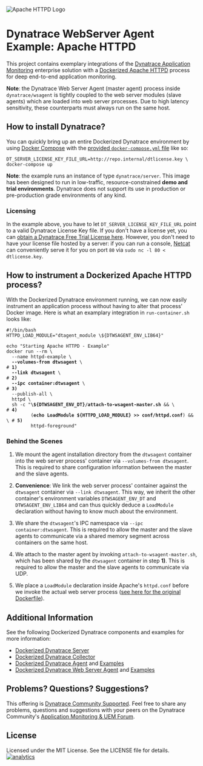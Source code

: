 ![Apache HTTPD Logo](https://github.com/dynaTrace/Dynatrace-Docker/blob/images/apache-httpd-logo.png)

# Dynatrace WebServer Agent Example: Apache HTTPD

This project contains exemplary integrations of the [Dynatrace Application Monitoring](http://www.dynatrace.com/en/products/application-monitoring.html) enterprise solution with a [Dockerized Apache HTTPD](https://hub.docker.com/_/httpd/) process for deep end-to-end application monitoring.

**Note**: the Dynatrace Web Server Agent (master agent) process inside `dynatrace/wsagent` is tightly coupled to the web server modules (slave agents) which are loaded into web server processes. Due to high latency sensitivity, these counterparts must always run on the same host.

## How to install Dynatrace?

You can quickly bring up an entire Dockerized Dynatrace environment by using [Docker Compose](https://docs.docker.com/compose/) with the [provided `docker-compose.yml` file](https://github.com/dynaTrace/Dynatrace-Docker/blob/master/docker-compose.yml) like so:

```
DT_SERVER_LICENSE_KEY_FILE_URL=http://repo.internal/dtlicense.key \
docker-compose up
```

**Note**: the example runs an instance of type `dynatrace/server`. This image has been designed to run in low-traffic, resource-constrained **demo and trial environments**. Dynatrace does not support its use in production or pre-production grade environments of any kind.

### Licensing

In the example above, you have to let `DT_SERVER_LICENSE_KEY_FILE_URL` point to a valid Dynatrace License Key file. If you don't have a license yet, you can [obtain a Dynatrace Free Trial License here](http://bit.ly/dttrial-docker-github). However, you don't need to have your license file hosted by a server: if you can run a console, [Netcat](https://en.wikipedia.org/wiki/Netcat) can conveniently serve it for you on port `80` via `sudo nc -l 80 < dtlicense.key`.

## How to instrument a Dockerized Apache HTTPD process?

With the Dockerized Dynatrace environment running, we can now easily instrument an application process without having to alter that process' Docker image. Here is what an examplary integration in `run-container.sh` looks like:

<pre><code>#!/bin/bash
HTTPD_LOAD_MODULE="dtagent_module \${DTWSAGENT_ENV_LIB64}"

echo "Starting Apache HTTPD - Example"
docker run --rm \
  --name httpd-example \
  <strong>--volumes-from dtwsagent</strong> \                                            # <strong>1)</strong>
  <strong>--link dtwsagent</strong> \                                                    # <strong>2)</strong>
  <strong>--ipc container:dtwsagent</strong> \                                           # <strong>3)</strong>
  --publish-all \
  httpd \
  sh -c "<strong>\${DTWSAGENT_ENV_DT}/attach-to-wsagent-master.sh</strong> && \          # <strong>4)</strong>
         (<strong>echo LoadModule ${HTTPD_LOAD_MODULE} >> conf/httpd.conf</strong>) && \ # <strong>5)</strong>
         httpd-foreground"
</code></pre>

### Behind the Scenes

1) We mount the agent installation directory from the `dtwsagent` container into the web server process' container via `--volumes-from dtwsagent`. This is required to share configuration information between the master and the slave agents.

2) **Convenience**: We link the web server process' container against the `dtwsagent` container via `--link dtwsagent`. This way, we inherit the other container's environment variables `DTWSAGENT_ENV_DT` and `DTWSAGENT_ENV_LIB64` and can thus quickly deduce a `LoadModule` declaration without having to know much about the environment.

3) We share the `dtwsagent`'s IPC namespace via `--ipc container:dtwsagent`. This is required to allow the master and the slave agents to communicate via a shared memory segment across containers on the same host.

4) We attach to the master agent by invoking `attach-to-wsagent-master.sh`, which has been shared by the `dtwsagent` container in step **1)**. This is required to allow the master and the slave agents to communicate via UDP.

5) We place a `LoadModule` declaration inside Apache's `httpd.conf` before we invoke the actual web server process ([see here for the original Dockerfile](https://github.com/docker-library/httpd/blob/1f1f7d39d5fe5aebeedea6872786b4e3ce0ebcc9/2.4/Dockerfile)).

## Additional Information

See the following Dockerized Dynatrace components and examples for more information:

- [Dockerized Dynatrace Server](https://github.com/dynaTrace/Dynatrace-Docker/tree/master/Dynatrace-Server)
- [Dockerized Dynatrace Collector](https://github.com/dynaTrace/Dynatrace-Docker/tree/master/Dynatrace-Collector)
- [Dockerized Dynatrace Agent](https://github.com/dynaTrace/Dynatrace-Docker/tree/master/Dynatrace-Agent) and [Examples](https://github.com/dynaTrace/Dynatrace-Docker/tree/master/Dynatrace-Agent-Examples)
- [Dockerized Dynatrace Web Server Agent](https://github.com/dynaTrace/Dynatrace-Docker/tree/master/Dynatrace-WebServer-Agent) and [Examples](https://github.com/dynaTrace/Dynatrace-Docker/tree/master/Dynatrace-WebServer-Agent-Examples)

## Problems? Questions? Suggestions?

This offering is [Dynatrace Community Supported](https://community.dynatrace.com/community/display/DL/Support+Levels#SupportLevels-Communitysupported/NotSupportedbyDynatrace(providedbyacommunitymember)). Feel free to share any problems, questions and suggestions with your peers on the Dynatrace Community's [Application Monitoring & UEM Forum](https://answers.dynatrace.com/spaces/146/index.html).

## License

Licensed under the MIT License. See the LICENSE file for details.
[![analytics](https://www.google-analytics.com/collect?v=1&t=pageview&_s=1&dl=https%3A%2F%2Fgithub.com%2FdynaTrace&dp=%2FDynatrace-Docker%2FDynatrace-WebServer-Agent-Examples%2Fhttpd&dt=Dynatrace-Docker%2FDynatrace-WebServer-Agent-Examples%2Fhttpd&_u=Dynatrace~&cid=github.com%2FdynaTrace&tid=UA-54510554-5&aip=1)]()